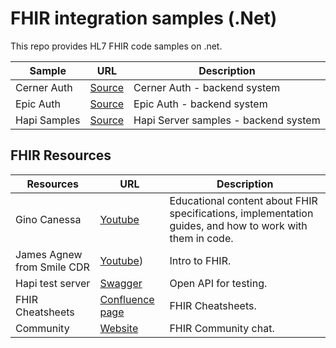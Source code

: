 # FHIR integration samples (.Net)

This repo provides HL7 FHIR code samples on .net.



| Sample    | URL | Description    |
| -------- | ------- |------- |
| Cerner Auth  | [Source](https://github.com/gabisonia/fhir-integration-samples/tree/main/Cerner.Auth)  | Cerner Auth - backend system |
| Epic Auth  | [Source](https://github.com/gabisonia/fhir-integration-samples/tree/main/Epic.Auth)  | Epic Auth - backend system|
| Hapi Samples  | [Source](https://github.com/gabisonia/fhir-integration-samples/tree/main/Hapi.Samples)  | Hapi Server samples - backend system|


## FHIR Resources

| Resources    | URL | Description    |
| -------- | ------- |------- |
| Gino Canessa  | [Youtube](https://www.youtube.com/@GinoCanessa)  | Educational content about FHIR specifications, implementation guides, and how to work with them in code. |
| James Agnew from Smile CDR  | [Youtube](https://www.youtube.com/watch?v=YbQcJj1GqH0))  | Intro to FHIR. |
| Hapi test server  | [Swagger](https://hapi.fhir.org/baseR4/swagger-ui/?page=Organization) | Open API for testing.|
| FHIR Cheatsheets  | [Confluence page](https://confluence.hl7.org/display/FHIR/FHIR+Cheatsheets) | FHIR Cheatsheets.|
| Community  | [Website](https://chat.fhir.org/) | FHIR Community chat.|
